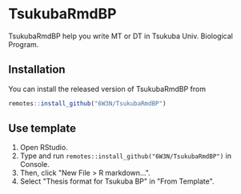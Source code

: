 # TsukubaRmdBP

TsukubaRmdBP help you write MT or DT in Tsukuba Univ. Biological Program.

## Installation

You can install the released version of TsukubaRmdBP from 

``` r
remotes::install_github("6W3N/TsukubaRmdBP")
```

## Use template

1. Open RStudio.
2. Type and run `remotes::install_github("6W3N/TsukubaRmdBP")` in Console.
3. Then, click "New File > R markdown...".
4. Select "Thesis format for Tsukuba BP" in "From Template".
